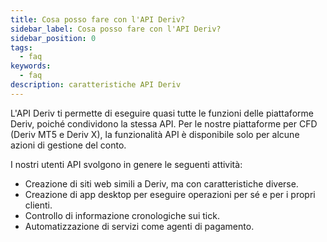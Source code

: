 ```yaml
---
title: Cosa posso fare con l'API Deriv?
sidebar_label: Cosa posso fare con l'API Deriv?
sidebar_position: 0
tags:
  - faq
keywords:
  - faq
description: caratteristiche API Deriv
---
```


L'API Deriv ti permette di eseguire quasi tutte le funzioni delle piattaforme Deriv, poiché
condividono la stessa API. Per le nostre piattaforme per CFD (Deriv MT5 e Deriv X), la funzionalità API
è disponibile solo per alcune azioni di gestione del conto.

I nostri utenti API svolgono in genere le seguenti attività:

- Creazione di siti web simili a Deriv, ma con caratteristiche diverse.
- Creazione di app desktop per eseguire operazioni per sé e per i propri clienti.
- Controllo di informazione cronologiche sui tick.
- Automatizzazione di servizi come agenti di pagamento.
